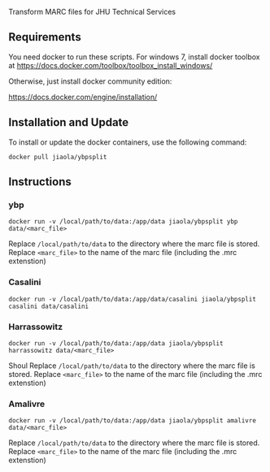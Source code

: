 Transform MARC files for JHU Technical Services

## Requirements

You need docker to run these scripts. For windows 7, install docker toolbox at https://docs.docker.com/toolbox/toolbox_install_windows/

Otherwise, just install docker community edition:

https://docs.docker.com/engine/installation/

## Installation and Update

To install or update the docker containers, use the following command:

```
docker pull jiaola/ybpsplit
```

## Instructions

### ybp

```
docker run -v /local/path/to/data:/app/data jiaola/ybpsplit ybp data/<marc_file>
```

Replace `/local/path/to/data` to the directory where the marc file is stored.
Replace `<marc_file>` to the name of the marc file (including the .mrc extenstion)

### Casalini

```
docker run -v /local/path/to/data:/app/data/casalini jiaola/ybpsplit casalini data/casalini
```

### Harrassowitz

```
docker run -v /local/path/to/data:/app/data jiaola/ybpsplit harrassowitz data/<marc_file>
```
Shoul
Replace `/local/path/to/data` to the directory where the marc file is stored.
Replace `<marc_file>` to the name of the marc file (including the .mrc extenstion)

### Amalivre

```
docker run -v /local/path/to/data:/app/data jiaola/ybpsplit amalivre data/<marc_file>
```

Replace `/local/path/to/data` to the directory where the marc file is stored.
Replace `<marc_file>` to the name of the marc file (including the .mrc extenstion)
